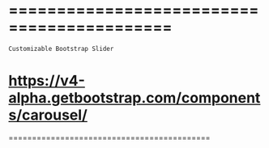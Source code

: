 ===========================================
===========================================
    Customizable Bootstrap Slider
https://v4-alpha.getbootstrap.com/components/carousel/
===========================================
===========================================

